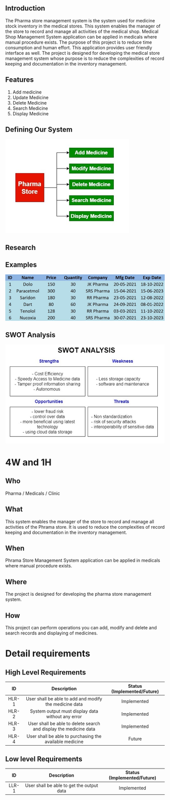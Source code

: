 ## Introduction 

  The Pharma store management system is the system used for medicine stock inventory in the medical stores. This system enables the manager of the store to record and manage all activities of the medical shop. Medical Shop Management System application can be applied in medicals where manual procedure exists. The purpose of this project is to reduce time consumption and human effort. This application provides user friendly interface as well. The project is designed for developing the medical store management system whose purpose is to reduce the complexities of record keeping and documentation in the inventory management.


## Features

1. Add medicine
2. Update Medicine
3. Delete Medicine
4. Search Medicine
5. Display Medicine

## Defining Our System

![image](https://github.com/karthi-koundinya/Stepin-Pharma-Store/blob/main/1_Requirements/design.jpg)

## Research


## Examples

![image](https://github.com/karthi-koundinya/Stepin-Pharma-Store/blob/main/1_Requirements/example.jpg)
## SWOT Analysis 

![image](https://github.com/karthi-koundinya/Stepin-Pharma-Store/blob/main/1_Requirements/swot.jpg)


# 4W and 1H

## Who

Pharma / Medicals / Clinic

## What
This system enables the manager of the store to record and manage all activities of the Phrama store. It is used to reduce the complexities of record keeping and documentation in the inventory management.


## When

Phrama Store Management System application can be applied in medicals where manual procedure exists.

## Where

The project is designed for developing the pharma store management system.

## How

This project can perform operations you can add, modify and delete and search records and displaying of medicines.

# Detail requirements
## High Level Requirements

| ID | Description | Status (Implemented/Future)|
|:---:|:---:|:---:|
|HLR-1| User shall be able to add and modify the medicine data |Implemented|
|HLR-2| System output must display data without any error |Implemented|
|HLR-3| User shall be able to delete search and display the medicine data |Implemented|
|HLR-4| User shall be able to purchasing the available medicine |Future|

##  Low level Requirements
| ID | Description | Status (Implemented/Future)|
|:---:|:---:|:---:|
|LLR-1|User shall be able to get the output data|Implemented| 
